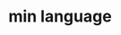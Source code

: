 ---
codehost: https://github.com/h3rald/min
logohandle: min-lang
sort: min-lang
title: min language
website: https://min-lang.org/
---